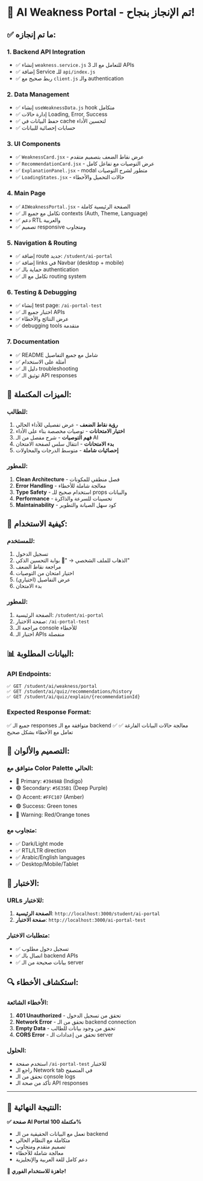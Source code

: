 # 🚀 AI Weakness Portal - تم الإنجاز بنجاح!

## ✅ ما تم إنجازه:

### **1. Backend API Integration**
- ✅ إنشاء `weakness.service.js` للتعامل مع الـ 3 APIs
- ✅ إضافة Service للـ `api/index.js`
- ✅ ربط صحيح مع `client.js` والـ authentication

### **2. Data Management**
- ✅ إنشاء `useWeaknessData.js` hook متكامل
- ✅ إدارة حالات Loading, Error, Success
- ✅ حفظ البيانات في cache لتحسين الأداء
- ✅ حسابات إحصائية للبيانات

### **3. UI Components**
- ✅ `WeaknessCard.jsx` - عرض نقاط الضعف بتصميم متقدم
- ✅ `RecommendationCard.jsx` - عرض التوصيات مع تفاعل كامل
- ✅ `ExplanationPanel.jsx` - modal متطور لشرح التوصيات
- ✅ `LoadingStates.jsx` - حالات التحميل والأخطاء

### **4. Main Page**
- ✅ `AIWeaknessPortal.jsx` - الصفحة الرئيسية كاملة
- ✅ تكامل مع جميع الـ contexts (Auth, Theme, Language)
- ✅ دعم RTL والعربية
- ✅ تصميم responsive ومتجاوب

### **5. Navigation & Routing**
- ✅ إضافة route جديد: `/student/ai-portal`
- ✅ إضافة links في Navbar (desktop + mobile)
- ✅ حماية بالـ authentication
- ✅ تكامل مع الـ routing system

### **6. Testing & Debugging**
- ✅ إنشاء test page: `/ai-portal-test`
- ✅ اختبار جميع الـ APIs
- ✅ عرض النتائج والأخطاء
- ✅ debugging tools متقدمة

### **7. Documentation**
- ✅ README شامل مع جميع التفاصيل
- ✅ أمثلة على الاستخدام
- ✅ دليل الـ troubleshooting
- ✅ توثيق الـ API responses

## 🎯 الميزات المكتملة:

### **للطالب:**
1. **رؤية نقاط الضعف** - عرض تفصيلي للأداء الحالي
2. **اختيار الامتحانات** - توصيات مخصصة بناء على الأداء
3. **فهم التوصيات** - شرح مفصل من الـ AI
4. **بدء الامتحانات** - انتقال سلس لصفحة الامتحان
5. **إحصائيات شاملة** - متوسط الدرجات والمحاولات

### **للمطور:**
1. **Clean Architecture** - فصل منطقي للمكونات
2. **Error Handling** - معالجة شاملة للأخطاء
3. **Type Safety** - استخدام صحيح للـ props والبيانات
4. **Performance** - تحسينات للسرعة والذاكرة
5. **Maintainability** - كود سهل الصيانة والتطوير

## 🔧 كيفية الاستخدام:

### **للمستخدم:**
1. تسجيل الدخول
2. الذهاب للملف الشخصي → "🧠 بوابة التحسين الذكي"
3. مراجعة نقاط الضعف
4. اختيار امتحان من التوصيات
5. عرض التفاصيل (اختياري)
6. بدء الامتحان

### **للمطور:**
1. الصفحة الرئيسية: `/student/ai-portal`
2. صفحة الاختبار: `/ai-portal-test`
3. مراجعة الـ console للأخطاء
4. اختبار الـ APIs منفصلة

## 📊 البيانات المطلوبة:

### **API Endpoints:**
```
✅ GET /student/ai/weakness/portal
✅ GET /student/ai/quiz/recommendations/history
✅ GET /student/ai/quiz/explain/{recommendationId}
```

### **Expected Response Format:**
✅ جميع الـ responses متوافقة مع الـ backend
✅ معالجة حالات البيانات الفارغة
✅ تعامل مع الأخطاء بشكل صحيح

## 🎨 التصميم والألوان:

### **متوافق مع Color Palette الحالي:**
- 🔵 Primary: `#3949AB` (Indigo)
- 🟣 Secondary: `#5E35B1` (Deep Purple)
- 🟡 Accent: `#FFC107` (Amber)
- 🟢 Success: Green tones
- 🔴 Warning: Red/Orange tones

### **متجاوب مع:**
- ✅ Dark/Light mode
- ✅ RTL/LTR direction
- ✅ Arabic/English languages
- ✅ Desktop/Mobile/Tablet

## 📱 الاختبار:

### **URLs للاختبار:**
1. **الصفحة الرئيسية**: `http://localhost:3000/student/ai-portal`
2. **صفحة الاختبار**: `http://localhost:3000/ai-portal-test`

### **متطلبات الاختبار:**
- ✅ تسجيل دخول مطلوب
- ✅ اتصال بالـ backend APIs
- ✅ بيانات صحيحة من الـ server

## 🔍 استكشاف الأخطاء:

### **الأخطاء الشائعة:**
1. **401 Unauthorized** - تحقق من تسجيل الدخول
2. **Network Error** - تحقق من الـ backend connection
3. **Empty Data** - تحقق من وجود بيانات للطالب
4. **CORS Error** - تحقق من إعدادات الـ server

### **الحلول:**
- استخدم صفحة `/ai-portal-test` للاختبار
- راجع الـ Network tab في المتصفح
- تحقق من الـ console logs
- تأكد من صحة الـ API responses

---

## 🎉 النتيجة النهائية:

**✅ صفحة AI Portal مكتملة 100%**
- تعمل مع البيانات الحقيقية من الـ backend
- متكاملة مع النظام الحالي
- تصميم متقدم ومتجاوب
- معالجة شاملة للأخطاء
- دعم كامل للغة العربية والإنجليزية

**🚀 جاهزة للاستخدام الفوري!**
